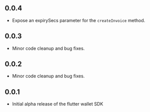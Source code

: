 ## 0.0.4

* Expose an expirySecs parameter for the `createInvoice` method.

## 0.0.3

* Minor code cleanup and bug fixes.

## 0.0.2

* Minor code cleanup and bug fixes.

## 0.0.1

* Initial alpha release of the flutter wallet SDK
